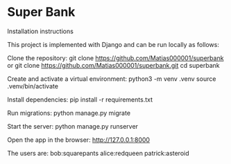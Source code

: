 # Super Bank

Installation instructions

This project is implemented with Django and can be run locally as follows:

Clone the repository:
git clone https://github.com/Matias000001/superbank or
git clone https://github.com/Matias000001/superbank.git
cd superbank

Create and activate a virtual environment:
python3 -m venv .venv
source .venv/bin/activate

Install dependencies:
pip install -r requirements.txt

Run migrations:
python manage.py migrate

Start the server:
python manage.py runserver

Open the app in the browser:
http://127.0.0.1:8000


The users are:
bob:squarepants
alice:redqueen
patrick:asteroid
